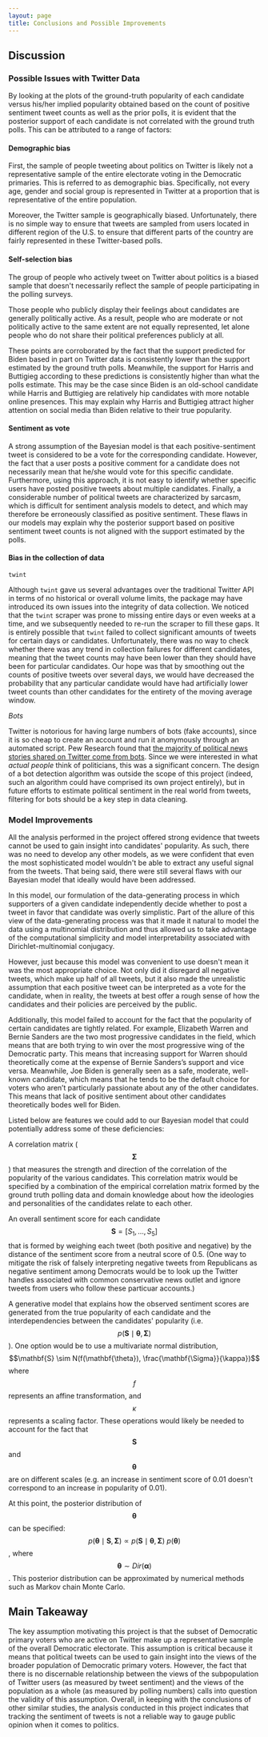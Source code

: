 ```yaml
---
layout: page
title: Conclusions and Possible Improvements
---
```


## Discussion

### Possible Issues with Twitter Data

By looking at the plots of the ground-truth popularity of each candidate versus his/her implied popularity obtained based on the count of positive sentiment tweet counts as well as the prior polls, it is evident that the posterior support of each candidate is not correlated with the ground truth polls. This can be attributed to a range of factors:

#### Demographic bias 

First, the sample of people tweeting about politics on Twitter is likely not a representative sample of the entire electorate voting in the Democratic primaries. This is referred to as demographic bias. Specifically, not every age, gender and social group is represented in Twitter at a proportion that is representative of the entire population.

Moreover, the Twitter sample is geographically biased. Unfortunately, there is no simple way to ensure that tweets are sampled from users located in different region of the U.S. to ensure that different parts of the country are fairly represented in these Twitter-based polls.

#### Self-selection bias 

The group of people who actively tweet on Twitter about politics is a biased sample that doesn't necessarily reflect the sample of people participating in the polling surveys. 

Those people who publicly display their feelings about candidates are generally politically active. As a result, people who are moderate or not politically active to the same extent are not equally represented, let alone people who do not share their political preferences publicly at all.

These points are corroborated by the fact that the support predicted for Biden based in part on Twitter data is consistently lower than the support estimated by the ground truth polls. Meanwhile, the support for Harris and Buttigieg according to these predictions is consistently higher than what the polls estimate. This may be the case since Biden is an old-school candidate while Harris and Buttigieg are relatively hip candidates with more notable online presences. This may explain why Harris and Buttigieg attract higher attention on social media than Biden relative to their true popularity.

#### Sentiment as vote

A strong assumption of the Bayesian model is that each positive-sentiment tweet is considered to be a vote for the corresponding candidate. However, the fact that a user posts a positive comment for a candidate does not necessarily mean that he/she would vote for this specific candidate. Furthermore, using this approach, it is not easy to identify whether specific users have posted positive tweets about multiple candidates. Finally, a considerable number of political tweets are characterized by sarcasm, which is difficult for sentiment analysis models to detect, and which may therefore be erroneously classified as positive sentiment. These flaws in our models may explain why the posterior support based on positive sentiment tweet counts is not aligned with the support estimated by the polls.

#### Bias in the collection of data

`twint`

Although `twint` gave us several advantages over the traditional Twitter API in terms of no historical or overall volume limits, the package may have introduced its own issues into the integrity of data collection. We noticed that the `twint` scraper was prone to missing entire days or even weeks at a time, and we subsequently needed to re-run the scraper to fill these gaps. It is entirely possible that `twint` failed to collect significant amounts of tweets for certain days or candidates. Unfortunately, there was no way to check whether there was any trend in collection failures for different candidates, meaning that the tweet counts may have been lower than they should have been for particular candidates. Our hope was that by smoothing out the counts of positive tweets over several days, we would have decreased the probability that any particular candidate would have had artificially lower tweet counts than other candidates for the entirety of the moving average window.

*Bots*

Twitter is notorious for having large numbers of bots (fake accounts), since it is so cheap to create an account and run it anonymously through an automated script. Pew Research found that [the majority of political news stories shared on Twitter come from bots](https://www.pewresearch.org/fact-tank/2018/04/09/5-things-to-know-about-bots-on-twitter/). Since we were interested in what *actual people* think of politicians, this was a significant concern. The design of a bot detection algorithm was outside the scope of this project (indeed, such an algorithm could have comprised its own project entirely), but in future efforts to estimate political sentiment in the real world from tweets, filtering for bots should be a key step in data cleaning.

### Model Improvements

All the analysis performed in the project offered strong evidence that tweets cannot be used to gain insight into candidates' popularity. As such, there was no need to develop any other models, as we were confident that even the most sophisticated model wouldn't be able to extract any useful signal from the tweets. That being said, there were still several flaws with our Bayesian model that ideally would have been addressed. 

In this model, our formulation of the data-generating process in which supporters of a given candidate independently decide whether to post a tweet in favor that candidate was overly simplistic. Part of the allure of this view of the data-generating process was that it made it natural to model the data using a multinomial distribution and thus allowed us to take advantage of the computational simplicity and model interpretability associated with Dirichlet-multinomial conjugacy. 

However, just because this model was convenient to use doesn't mean it was the most appropriate choice. Not only did it disregard all negative tweets, which make up half of all tweets, but it also made the unrealistic assumption that each positive tweet can be interpreted as a vote for the candidate, when in reality, the tweets at best offer a rough sense of how the candidates and their policies are perceived by the public. 

Additionally, this model failed to account for the fact that the popularity of certain candidates are tightly related. For example, Elizabeth Warren and Bernie Sanders are the two most progressive candidates in the field, which means that are both trying to win over the most progressive wing of the Democratic party. This means that increasing support for Warren should theoretically come at the expense of Bernie Sanders’s support and vice versa. Meanwhile, Joe Biden is generally seen as a safe, moderate, well-known candidate, which means that he tends to be the default choice for voters who aren’t particularly passionate about any of the other candidates. This means that lack of positive sentiment about other candidates theoretically bodes well for Biden.

Listed below are features we could add to our Bayesian model that could potentially address some of these deficiencies: 

A correlation matrix ($$\mathbf{\Sigma}$$) that measures the strength and direction of the correlation of the popularity of the various candidates. This correlation matrix would be specified by a combination of the empirical correlation matrix formed by the ground truth polling data and domain knowledge about how the ideologies and personalities of the candidates relate to each other. 

An overall sentiment score for each candidate $$\mathbf{S} = [S_1, ..., S_5]$$ that is formed by weighing each tweet (both positive and negative) by the distance of the sentiment score from a neutral score of 0.5. (One way to mitigate the risk of falsely interpreting negative tweets from Republicans as negative sentiment among Democrats would be to look up the Twitter handles associated with common conservative news outlet and ignore tweets from users who follow these particuar accounts.)

A generative model that explains how the observed sentiment scores are generated from the true popularity of each candidate and the interdependencies between the candidates' popularity (i.e. $$p(\mathbf{S} \mid \mathbf{\theta}, \mathbf{\Sigma})$$). One option would be to use a multivariate normal distribution, $$\mathbf{S} \sim N(f(\mathbf{\theta}), \frac{\mathbf{\Sigma}}{\kappa})$$ where $$f$$ represents an affine transformation, and $$\kappa$$ represents a scaling factor. These operations would likely be needed to account for the fact that $$\mathbf{S}$$ and $$\mathbf{\theta}$$ are on different scales (e.g. an increase in sentiment score of 0.01 doesn't correspond to an increase in popularity of 0.01). 

At this point, the posterior distribution of $$\mathbf{\theta}$$ can be specified: $$p(\mathbf{\theta} \mid \mathbf{S},\mathbf{\Sigma}) \propto p(\mathbf{S} \mid \mathbf{\theta}, \mathbf{\Sigma}) \ p(\mathbf{\theta})$$, where $$\mathbf{\theta} \sim Dir(\mathbf{\alpha})$$. This posterior distribution can be approximated by numerical methods such as Markov chain Monte Carlo.

## Main Takeaway

The key assumption motivating this project is that the subset of Democratic primary voters who are active on Twitter make up a representative sample of the overall Democratic electorate. This assumption is critical because it means that political tweets can be used to gain insight into the views of the broader population of Democratic primary voters. However, the fact that there is no discernable relationship between the views of the subpopulation of Twitter users (as measured by tweet sentiment) and the views of the population as a whole (as measured by polling numbers) calls into question the validity of this assumption. Overall, in keeping with the conclusions of other similar studies, the analysis conducted in this project indicates that tracking the sentiment of tweets is not a reliable way to gauge public opinion when it comes to politics. 


